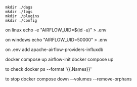 

    mkdir ./dags 
    mkdir ./logs 
    mkdir ./plugins 
    mkdir ./config

on linux
    echo -e "AIRFLOW_UID=$(id -u)" > .env

on windows 
    echo "AIRFLOW_UID=50000" > .env


on .env add apache-airflow-providers-influxdb

   docker compose up airflow-init
   docker compose up

to check
   docker ps --format '{{.Names}}'

to stop
   docker compose down --volumes --remove-orphans